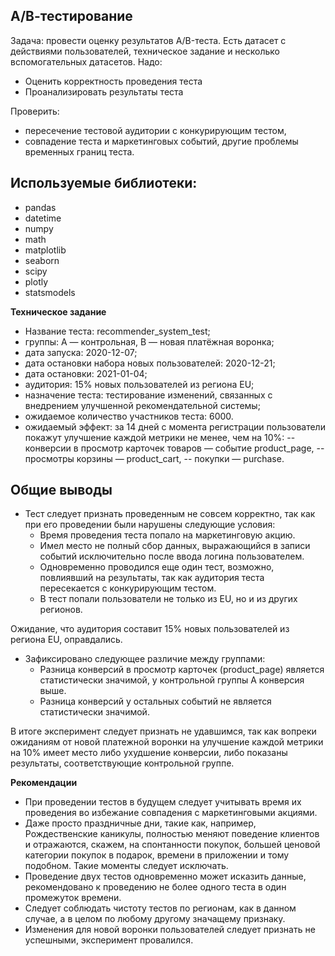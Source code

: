 ## А/В-тестирование

Задача: провести оценку результатов A/B-теста. Есть датасет с действиями пользователей, техническое задание и несколько вспомогательных датасетов. 
Надо:
- Оценить корректность проведения теста
- Проанализировать результаты теста
 
Проверить:
- пересечение тестовой аудитории с конкурирующим тестом,
- совпадение теста и маркетинговых событий, другие проблемы временных границ теста.

## Используемые библиотеки:
- pandas
- datetime
- numpy 
- math 
- matplotlib
- seaborn 
- scipy 
- plotly 
- statsmodels

**Техническое задание**
- Название теста: recommender_system_test;
- группы: А — контрольная, B — новая платёжная воронка;
- дата запуска: 2020-12-07;
- дата остановки набора новых пользователей: 2020-12-21;
- дата остановки: 2021-01-04;
- аудитория: 15% новых пользователей из региона EU;
- назначение теста: тестирование изменений, связанных с внедрением улучшенной рекомендательной системы;
- ожидаемое количество участников теста: 6000.
- ожидаемый эффект: за 14 дней с момента регистрации пользователи покажут улучшение каждой метрики не менее, чем на 10%: 
-- конверсии в просмотр карточек товаров — событие product_page,
-- просмотры корзины — product_cart,
-- покупки — purchase.


## Общие выводы 
 
- Тест следует  признать проведенным не совсем корректно, так как при его проведении были нарушены следующие условия:
    - Время проведения теста попало на маркетинговую акцию.
    - Имел место не полный сбор данных, выражающийся в записи событий исключительно после ввода логина пользователем.
    - Одновременно проводился еще один тест, возможно, повлиявший на результаты, так как аудитория теста пересекается с конкурирующим тестом.
    - В тест попали пользователи не только из EU, но и из других регионов.
    
Ожидание, что аудитория составит 15% новых пользователей из региона EU, оправдались.

- Зафиксировано следующее различие между группами:
    - Разница конверсий в просмотр карточек (product_page) является статистически значимой, у контрольной группы А конверсия выше. 
    - Разница конверсий у остальных событий не является статистически значимой.
 
В итоге эксперимент следует признать не удавшимся, так как вопреки ожиданиям от новой платежной воронки на улучшение каждой метрики на 10% имеет место либо ухудшение конверсии, либо показаны результаты, соответствующие контрольной группе.

**Рекомендации**

- При проведении тестов в будущем следует учитывать время их проведения во избежание совпадения с маркетинговыми акциями. 
- Даже просто праздничные дни, такие как, например, Рождественские каникулы, полностью меняют поведение клиентов и отражаются, скажем, на спонтанности покупок, большей ценовой категории покупок в подарок, времени в приложении и тому подобном. Такие моменты следует исключать.
- Проведение двух тестов одновременно может исказить данные, рекомендовано к проведению не более одного теста в один промежуток времени.
- Следует соблюдать чистоту тестов по регионам, как в данном случае, а в целом по любому другому значащему признаку. 
- Изменения для новой воронки пользователей следует признать не успешными, эксперимент провалился.
